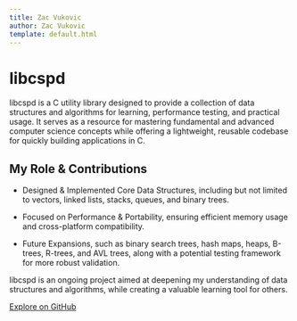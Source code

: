 ```yaml
---
title: Zac Vukovic
author: Zac Vukovic
template: default.html
---
```


# libcspd

libcspd is a C utility library designed to provide a collection of data structures and algorithms for learning, performance testing, and practical usage. It serves as a resource for mastering fundamental and advanced computer science concepts while offering a lightweight, reusable codebase for quickly building applications in C.

## My Role & Contributions

- Designed & Implemented Core Data Structures, including but not limited to vectors, linked lists, stacks, queues, and binary trees.

- Focused on Performance & Portability, ensuring efficient memory usage and cross-platform compatibility.

- Future Expansions, such as binary search trees, hash maps, heaps, B-trees, R-trees, and AVL trees, along with a potential testing framework for more robust validation.

libcspd is an ongoing project aimed at deepening my understanding of data structures and algorithms, while creating a valuable learning tool for others.

<a href="https://github.com/cyn1x/libcspd/" target="_blank" rel="noopener noreferrer">Explore on GitHub</a>
